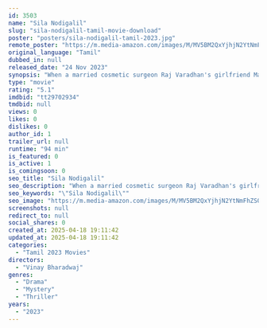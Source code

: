 ```yaml
---
id: 3503
name: "Sila Nodigalil"
slug: "sila-nodigalil-tamil-movie-download"
poster: "posters/sila-nodigalil-tamil-2023.jpg"
remote_poster: "https://m.media-amazon.com/images/M/MV5BM2QxYjhjN2YtNmFhZS00NWEwLTgwMTktMDE5YzJiMzg4Y2VlXkEyXkFqcGc@._V1_SX300.jpg"
original_language: "Tamil"
dubbed_in: null
released_date: "24 Nov 2023"
synopsis: "When a married cosmetic surgeon Raj Varadhan's girlfriend Maya Pillai accidentally dies of an overdose, his life takes him on an unexpected ride. Will he be able to hide his secrets from his wife Medha Varadhan?"
type: "movie"
rating: "5.1"
imdbid: "tt29702934"
tmdbid: null
views: 0
likes: 0
dislikes: 0
author_id: 1
trailer_url: null
runtime: "94 min"
is_featured: 0
is_active: 1
is_comingsoon: 0
seo_title: "Sila Nodigalil"
seo_description: "When a married cosmetic surgeon Raj Varadhan's girlfriend Maya Pillai accidentally dies of an overdose, his life takes him on an unexpected ride. Will he be able to hide his secrets from his wife Medha Varadhan?"
seo_keywords: "\"Sila Nodigalil\""
seo_image: "https://m.media-amazon.com/images/M/MV5BM2QxYjhjN2YtNmFhZS00NWEwLTgwMTktMDE5YzJiMzg4Y2VlXkEyXkFqcGc@._V1_SX300.jpg"
screenshots: null
redirect_to: null
social_shares: 0
created_at: 2025-04-18 19:11:42
updated_at: 2025-04-18 19:11:42
categories:
  - "Tamil 2023 Movies"
directors:
  - "Vinay Bharadwaj"
genres:
  - "Drama"
  - "Mystery"
  - "Thriller"
years:
  - "2023"
---
```

